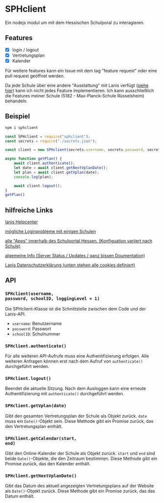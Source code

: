 # SPHclient

Ein nodejs modul um mit dem Hessischen Schulporal zu interagieren.

## Features

- [x] login / logout
- [x] Vertretungsplan
- [x] Kalender

Für weitere features kann ein Issue mit dem tag "feature request" oder eine pull request geöffnet werden.

Da jede Schule über eine andere "Ausstattung" mit Lanis verfügt (<a href="https://info.schulportal.hessen.de/das-sph/sph-ueberblick/sph-lernsys/">siehe hier</a>) kann ich nicht jedes Feature implementieren. Ich kann ausschließlich die Features meiner Schule (5182 - Max-Planck-Schule Rüsselsheim) behandeln.

## Beispiel

```bash
npm i sphclient
```

```javascript
const SPHclient = require("sphclient");
const secrets = require("./secrets.json");

const client = new SPHclient(secrets.username, secrets.password, secrets.schoolID);

async function getPlan() {
    await client.authenticate();
    let date = await client.getNextVplanDate();
    let plan = await client.getVplan(date);
    console.log(plan);

    await client.logout();
}
getPlan()
```

## hilfreiche Links

<a href="https://support.schulportal.hessen.de/knowledgebase.php">lanis Helpcenter</a>

<a href="https://support.schulportal.hessen.de/knowledgebase.php?article=1087">mögliche Loginprobleme mit einigen Schulen</a>

<a href="https://info.schulportal.hessen.de/das-sph/sph-ueberblick/sph-lernsys/"> alle "Apps" innerhalb des Schulportal Hessen. (Konfiguation variiert nach Schule)</a>

<a href="https://info.schulportal.hessen.de/">algemeine Info (Server Status / Updates / ganz bissen Doumentation)</a>

<a href="https://info.schulportal.hessen.de/datenschutzerklaerung">Lanis Datenschutzerklärung (unten stehen alle cookies definiert)</a>

## API

### <code>SPHclient(username, password, schoolID, loggingLevel = 1)</code>

Die SPHclient-Klasse ist die Schnittstelle zwischen dem Code und der Lanis-API.

- `username`: Benutzername
- `password`: Passwort
- `schoolID`: Schulnummer

### <code>SPHclient.authenticate()</code>

Für alle weiteren API-Aufrufe muss eine Authentifizierung erfolgen. Alle weiteren Anfragen können erst nach dem Aufruf von `authenticate()` durchgeführt werden.

### <code>SPHclient.logout()</code>

Beendet die aktuelle Sitzung. Nach dem Ausloggen kann eine erneute Authentifizierung mit `authenticate()` durchgeführt werden.

### <code>SPHclient.getVplan(date)</code>

Gibt den gesamten Vertretungsplan der Schule als Objekt zurück. `date` muss ein `Date()`-Objekt sein. Diese Methode gibt ein Promise zurück, das den Vertretungsplan enthält.

### <code>SPHclient.getCalendar(start, end)</code>

Gibt den Online-Kalender der Schule als Objekt zurück. `start` und `end` sind beide `Date()`-Objekte, die den Zeitraum bestimmen. Diese Methode gibt ein Promise zurück, das den Kalender enthält.

### <code>SPHclient.getNextVplanDate()</code>

Gibt das Datum des aktuell angezeigten Vertretungsplans auf der Website als `Date()`-Objekt zurück. Diese Methode gibt ein Promise zurück, das das Datum enthält.
